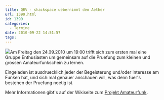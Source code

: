 ```yaml
---
title: QRV - shackspace uebernimmt den Aether
url: 1399.html
id: 1399
categories:
  - Termine
date: 2010-09-22 14:51:57
tags:
---
```


[![](https://blog.shackspace.de/gallery/var/thumbs/shack.media/3rd-party/haarp.jpg)](https://blog.shackspace.de/gallery/index.php/shack-media/3rd-party/haarp)Am Freitag den 24.09.2010 um 19:00 trifft sich zum ersten mal eine Gruppe Enthusiasten um gemeinsam auf die Pruefung zum kleinen und grossen Amateurfunkschein zu lernen.

Eingeladen ist ausdruecklich jeder der Begeisterung und/oder Interesse am Funken hat, und sich mal genauer anschauen will, was denn fuer's bestehen der Pruefung noetig ist.

Mehr Informationen gibt's auf der Wikiseite zum [Projekt Amateurfunk](https://blog.shackspace.de/wiki/doku.php?id=project:amateurfunk).